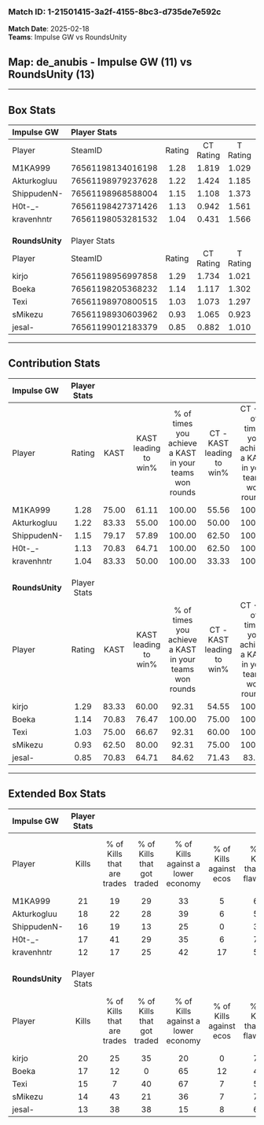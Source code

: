 ### Match ID: 1-21501415-3a2f-4155-8bc3-d735de7e592c  
**Match Date**: 2025-02-18  
**Teams**: Impulse GW vs RoundsUnity  

## **Map**: de_anubis - Impulse GW (11) vs RoundsUnity (13)  
---  

## Box Stats  

| **Impulse GW**  | Player Stats      |        |           |          |       |      |       |         |        |      |     |
| :- | :- | :-: | :-: | :-: | :-: | :-: | :-: | :-: | :-: | :-: | :-: |
| Player          | SteamID           | Rating | CT Rating | T Rating | KAST  | ADR  | Kills | Assists | Deaths | K/D  | HS% |
| M1KA999         | 76561198134016198 |  1.28  |   1.819   |  1.029   | 75.00 | 93.0 |  21   |    5    |   18   | 1.17 | 71  |
| Akturkogluu     | 76561198979237628 |  1.22  |   1.424   |  1.185   | 83.33 | 69.8 |  18   |    7    |   16   | 1.13 | 44  |
| ShippudenN-     | 76561198968588004 |  1.15  |   1.108   |  1.373   | 79.17 | 88.5 |  16   |    7    |   17   | 0.94 | 56  |
| H0t-_-          | 76561198427371426 |  1.13  |   0.942   |  1.561   | 70.83 | 84.7 |  17   |    6    |   16   | 1.06 | 41  |
| kravenhntr      | 76561198053281532 |  1.04  |   0.431   |  1.566   | 83.33 | 57.1 |  12   |    6    |   12   | 1.00 | 58  |
|                 |                   |        |           |          |       |      |       |         |        |      |     |
|                 |                   |        |           |          |       |      |       |         |        |      |     |
|                 |                   |        |           |          |       |      |       |         |        |      |     |
| **RoundsUnity** | Player Stats      |        |           |          |       |      |       |         |        |      |     |
| Player          | SteamID           | Rating | CT Rating | T Rating | KAST  | ADR  | Kills | Assists | Deaths | K/D  | HS% |
| kirjo           | 76561198956997858 |  1.29  |   1.734   |  1.021   | 83.33 | 80.5 |  20   |    4    |   17   | 1.18 | 45  |
| Boeka           | 76561198205368232 |  1.14  |   1.117   |  1.302   | 70.83 | 76.6 |  17   |    4    |   14   | 1.21 | 23  |
| Texi            | 76561198970800515 |  1.03  |   1.073   |  1.297   | 75.00 | 77.0 |  15   |    8    |   18   | 0.83 | 66  |
| sMikezu         | 76561198930603962 |  0.93  |   1.065   |  0.923   | 62.50 | 71.3 |  14   |    2    |   15   | 0.93 | 28  |
| jesal-          | 76561199012183379 |  0.85  |   0.882   |  1.010   | 70.83 | 71.0 |  13   |    6    |   20   | 0.65 | 61  |
---  

## Contribution Stats  

| **Impulse GW**  | Player Stats |       |                      |                                                        |                           |                                                             |                          |                                                            |
| :- | :-: | :-: | :-: | :-: | :-: | :-: | :-: | :-: |
| Player          |    Rating    | KAST  | KAST leading to win% | % of times you achieve a KAST in your teams won rounds | CT - KAST leading to win% | CT - % of times you achieve a KAST in your teams won rounds | T - KAST leading to win% | T - % of times you achieve a KAST in your teams won rounds |
| M1KA999         |     1.28     | 75.00 |        61.11         |                         100.00                         |           55.56           |                           100.00                            |          66.67           |                           100.00                           |
| Akturkogluu     |     1.22     | 83.33 |        55.00         |                         100.00                         |           50.00           |                           100.00                            |          60.00           |                           100.00                           |
| ShippudenN-     |     1.15     | 79.17 |        57.89         |                         100.00                         |           62.50           |                           100.00                            |          54.55           |                           100.00                           |
| H0t-_-          |     1.13     | 70.83 |        64.71         |                         100.00                         |           62.50           |                           100.00                            |          66.67           |                           100.00                           |
| kravenhntr      |     1.04     | 83.33 |        50.00         |                         100.00                         |           33.33           |                           100.00                            |          54.55           |                           100.00                           |
|                 |              |       |                      |                                                        |                           |                                                             |                          |                                                            |
|                 |              |       |                      |                                                        |                           |                                                             |                          |                                                            |
|                 |              |       |                      |                                                        |                           |                                                             |                          |                                                            |
| **RoundsUnity** | Player Stats |       |                      |                                                        |                           |                                                             |                          |                                                            |
| Player          |    Rating    | KAST  | KAST leading to win% | % of times you achieve a KAST in your teams won rounds | CT - KAST leading to win% | CT - % of times you achieve a KAST in your teams won rounds | T - KAST leading to win% | T - % of times you achieve a KAST in your teams won rounds |
| kirjo           |     1.29     | 83.33 |        60.00         |                         92.31                          |           54.55           |                           100.00                            |          66.67           |                           85.71                            |
| Boeka           |     1.14     | 70.83 |        76.47         |                         100.00                         |           75.00           |                           100.00                            |          77.78           |                           100.00                           |
| Texi            |     1.03     | 75.00 |        66.67         |                         92.31                          |           60.00           |                           100.00                            |          75.00           |                           85.71                            |
| sMikezu         |     0.93     | 62.50 |        80.00         |                         92.31                          |           75.00           |                           100.00                            |          85.71           |                           85.71                            |
| jesal-          |     0.85     | 70.83 |        64.71         |                         84.62                          |           71.43           |                            83.33                            |          60.00           |                           85.71                            |
---  

## Extended Box Stats  

| **Impulse GW**  | Player Stats |                            |                            |                                    |                         |                              |                                 |        |                             |                                     |                          |                               |                            |
| :- | :-: | :-: | :-: | :-: | :-: | :-: | :-: | :-: | :-: | :-: | :-: | :-: | :-: |
| Player          |    Kills     | % of Kills that are trades | % of Kills that got traded | % of Kills against a lower economy | % of Kills against ecos | % of Kills that are flawless | % of Kills that are close duels | Deaths | % of Deaths that get traded | % of Deaths against a lower economy | % of Deaths against ecos | % of Deaths that are flawless | % of Deaths that are close |
| M1KA999         |      21      |             19             |             29             |                 33                 |            5            |              67              |               10                |   18   |             33              |                 17                  |            6             |              67               |             6              |
| Akturkogluu     |      18      |             22             |             28             |                 39                 |            6            |              56              |                6                |   16   |             25              |                 13                  |            0             |              75               |             13             |
| ShippudenN-     |      16      |             19             |             13             |                 25                 |            0            |              31              |                6                |   17   |             24              |                 18                  |            0             |              59               |             18             |
| H0t-_-          |      17      |             41             |             29             |                 35                 |            6            |              76              |                6                |   16   |             31              |                 19                  |            0             |              50               |             13             |
| kravenhntr      |      12      |             17             |             25             |                 42                 |           17            |              50              |                8                |   12   |             17              |                  8                  |            0             |              75               |             0              |
|                 |              |                            |                            |                                    |                         |                              |                                 |        |                             |                                     |                          |                               |                            |
|                 |              |                            |                            |                                    |                         |                              |                                 |        |                             |                                     |                          |                               |                            |
|                 |              |                            |                            |                                    |                         |                              |                                 |        |                             |                                     |                          |                               |                            |
| **RoundsUnity** | Player Stats |                            |                            |                                    |                         |                              |                                 |        |                             |                                     |                          |                               |                            |
| Player          |    Kills     | % of Kills that are trades | % of Kills that got traded | % of Kills against a lower economy | % of Kills against ecos | % of Kills that are flawless | % of Kills that are close duels | Deaths | % of Deaths that get traded | % of Deaths against a lower economy | % of Deaths against ecos | % of Deaths that are flawless | % of Deaths that are close |
| kirjo           |      20      |             25             |             35             |                 20                 |            0            |              75              |                5                |   17   |             24              |                 24                  |            0             |              59               |             6              |
| Boeka           |      17      |             12             |             0              |                 65                 |           12            |              47              |                6                |   14   |             21              |                 14                  |            0             |              71               |             0              |
| Texi            |      15      |             7              |             40             |                 67                 |            7            |              53              |               20                |   18   |             39              |                 17                  |            0             |              39               |             6              |
| sMikezu         |      14      |             43             |             21             |                 36                 |            7            |              79              |               14                |   15   |             20              |                 13                  |            0             |              60               |             13             |
| jesal-          |      13      |             38             |             38             |                 15                 |            8            |              69              |                8                |   20   |             20              |                 25                  |            5             |              60               |             10             |
